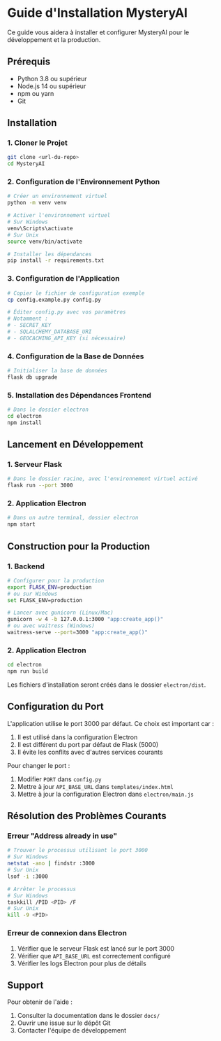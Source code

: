 # Guide d'Installation MysteryAI

Ce guide vous aidera à installer et configurer MysteryAI pour le développement et la production.

## Prérequis

- Python 3.8 ou supérieur
- Node.js 14 ou supérieur
- npm ou yarn
- Git

## Installation

### 1. Cloner le Projet

```bash
git clone <url-du-repo>
cd MysteryAI
```

### 2. Configuration de l'Environnement Python

```bash
# Créer un environnement virtuel
python -m venv venv

# Activer l'environnement virtuel
# Sur Windows
venv\Scripts\activate
# Sur Unix
source venv/bin/activate

# Installer les dépendances
pip install -r requirements.txt
```

### 3. Configuration de l'Application

```bash
# Copier le fichier de configuration exemple
cp config.example.py config.py

# Éditer config.py avec vos paramètres
# Notamment :
# - SECRET_KEY
# - SQLALCHEMY_DATABASE_URI
# - GEOCACHING_API_KEY (si nécessaire)
```

### 4. Configuration de la Base de Données

```bash
# Initialiser la base de données
flask db upgrade
```

### 5. Installation des Dépendances Frontend

```bash
# Dans le dossier electron
cd electron
npm install
```

## Lancement en Développement

### 1. Serveur Flask

```bash
# Dans le dossier racine, avec l'environnement virtuel activé
flask run --port 3000
```

### 2. Application Electron

```bash
# Dans un autre terminal, dossier electron
npm start
```

## Construction pour la Production

### 1. Backend

```bash
# Configurer pour la production
export FLASK_ENV=production
# ou sur Windows
set FLASK_ENV=production

# Lancer avec gunicorn (Linux/Mac)
gunicorn -w 4 -b 127.0.0.1:3000 "app:create_app()"
# ou avec waitress (Windows)
waitress-serve --port=3000 "app:create_app()"
```

### 2. Application Electron

```bash
cd electron
npm run build
```

Les fichiers d'installation seront créés dans le dossier `electron/dist`.

## Configuration du Port

L'application utilise le port 3000 par défaut. Ce choix est important car :

1. Il est utilisé dans la configuration Electron
2. Il est différent du port par défaut de Flask (5000)
3. Il évite les conflits avec d'autres services courants

Pour changer le port :

1. Modifier `PORT` dans `config.py`
2. Mettre à jour `API_BASE_URL` dans `templates/index.html`
3. Mettre à jour la configuration Electron dans `electron/main.js`

## Résolution des Problèmes Courants

### Erreur "Address already in use"

```bash
# Trouver le processus utilisant le port 3000
# Sur Windows
netstat -ano | findstr :3000
# Sur Unix
lsof -i :3000

# Arrêter le processus
# Sur Windows
taskkill /PID <PID> /F
# Sur Unix
kill -9 <PID>
```

### Erreur de connexion dans Electron

1. Vérifier que le serveur Flask est lancé sur le port 3000
2. Vérifier que `API_BASE_URL` est correctement configuré
3. Vérifier les logs Electron pour plus de détails

## Support

Pour obtenir de l'aide :

1. Consulter la documentation dans le dossier `docs/`
2. Ouvrir une issue sur le dépôt Git
3. Contacter l'équipe de développement
